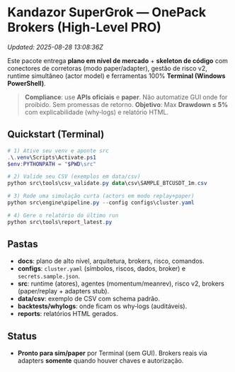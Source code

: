 # Kandazor SuperGrok — **OnePack Brokers** (High-Level PRO)
_Updated: 2025-08-28 13:08:36Z_

Este pacote entrega **plano em nível de mercado** + **skeleton de código** com conectores de corretoras (modo paper/adapter),
gestão de risco v2, runtime simultâneo (actor model) e ferramentas 100% **Terminal (Windows PowerShell)**.

> **Compliance**: use **APIs oficiais** e **paper**. Não automatize GUI onde for proibido. Sem promessas de retorno.
> **Objetivo**: Max **Drawdown ≤ 5%** com explicabilidade (why‑logs) e relatório HTML.

## Quickstart (Terminal)
```powershell
# 1) Ative seu venv e aponte src
.\.venv\Scripts\Activate.ps1
$env:PYTHONPATH = "$PWD\src"

# 2) Valide seu CSV (exemplos em data/csv)
python src\tools\csv_validate.py data\csv\SAMPLE_BTCUSDT_1m.csv

# 3) Rode uma simulação curta (actors em modo replay+paper)
python src\engine\pipeline.py --config configs\cluster.yaml

# 4) Gere o relatório do último run
python src\tools\report_latest.py
```

## Pastas
- **docs**: plano de alto nível, arquitetura, brokers, risco, comandos.
- **configs**: `cluster.yaml` (símbolos, riscos, dados, broker) e `secrets.sample.json`.
- **src**: runtime (atores), agentes (momentum/meanrev), risco v2, brokers (paper/replay + adapters stub).
- **data/csv**: exemplo de CSV com schema padrão.
- **backtests/whylogs**: onde ficam os why‑logs (auditáveis).
- **reports**: relatórios HTML gerados.

## Status
- **Pronto para sim/paper** por Terminal (sem GUI). Brokers reais via adapters **somente** quando houver chaves e autorização.
